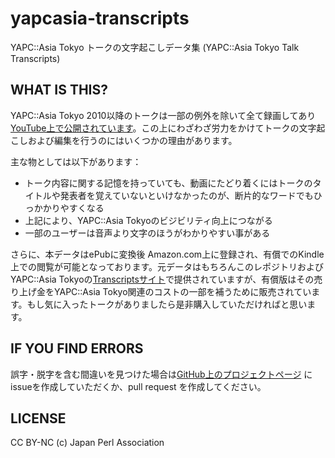 yapcasia-transcripts
====================

YAPC::Asia Tokyo トークの文字起こしデータ集 (YAPC::Asia Tokyo Talk Transcripts)

## WHAT IS THIS?

YAPC::Asia Tokyo 2010以降のトークは一部の例外を除いて全て録画してあり[YouTube上で公開されています](https://www.youtube.com/user/yapcasia)。この上にわざわざ労力をかけてトークの文字起こしおよび編集を行うのにはいくつかの理由があります。

主な物としては以下があります：

* トーク内容に関する記憶を持っていても、動画にたどり着くにはトークのタイトルや発表者を覚えていないといけなかったのが、断片的なワードでもひっかかりやすくなる
* 上記により、YAPC::Asia Tokyoのビジビリティ向上につながる
* 一部のユーザーは音声より文字のほうがわかりやすい事がある

さらに、本データはePubに変換後 Amazon.com上に登録され、有償でのKindle上での閲覧が可能となっております。元データはもちろんこのレポジトリおよびYAPC::Asia Tokyoの[Transcriptsサイト](http://transcripts.yapcasia.org)で提供されていますが、有償版はその売り上げ金をYAPC::Asia Tokyo関連のコストの一部を補うために販売されています。もし気に入ったトークがありましたら是非購入していただければと思います。

## IF YOU FIND ERRORS

誤字・脱字を含む間違いを見つけた場合は[GitHub上のプロジェクトページ](https://github.com/jpa-perl/yapcasia-transcripts) にissueを作成していただくか、pull request を作成してください。

## LICENSE

CC BY-NC (c) Japan Perl Association
